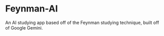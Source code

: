 # Feynman-AI
An AI studying app based off of the Feynman studying technique, built off of Google Gemini.
